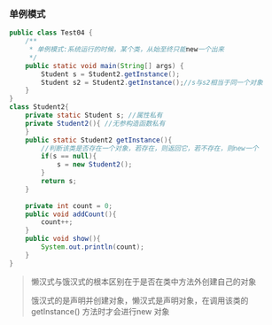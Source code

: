 ### 单例模式

```java
public class Test04 {
    /**
	 * 单例模式:系统运行的时候，某个类，从始至终只能new一个出来
	 */
    public static void main(String[] args) {
        Student s = Student2.getInstance();
        Student s2 = Student2.getInstance();//s与s2相当于同一个对象
    }
}
class Student2{
    private static Student s; //属性私有
    private Student2(){ //无参构造函数私有
    }
    public static Student2 getInstance(){
        //判断该类是否存在一个对象，若存在，则返回它，若不存在，则new一个
        if(s == null){	
            s = new Student2();
        }
        return s;
    }
    
    private int count = 0;
    public void addCount(){
        count++;
    }
    public void show(){
        System.out.println(count);
    }
}
```

> 懒汉式与饿汉式的根本区别在于是否在类中方法外创建自己的对象
>
> 饿汉式的是声明并创建对象，懒汉式是声明对象，在调用该类的getInstance() 方法时才会进行new 对象